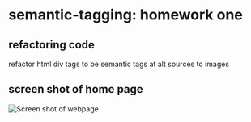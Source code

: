# semantic-tagging: homework one 

## refactoring code
 refactor html div tags to be semantic tags
 at alt sources to images


## screen shot of home page 
![Screen shot of webpage](../assets/image/screencapture.png)
